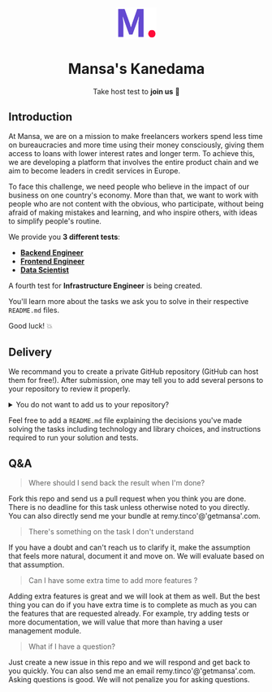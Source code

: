 <p align="center"><a href="https://github.com/MansaGroup/kanedama" target="blank"><img src="./.github/assets/logo.png" width="80" alt="Mansa's Logo" /></a></p>
<h1 align="center">Mansa's Kanedama</h1>
<p align="center">Take host test to <b>join us</b> 💜</p>

## Introduction

At Mansa, we are on a mission to make freelancers workers spend less time
on bureaucracies and more time using their money consciously, giving them
access to loans with lower interest rates and longer term. To achieve this,
we are developing a platform that involves the entire product chain and we
aim to become leaders in credit services in Europe.

To face this challenge, we need people who believe in the impact of our
business on one country's economy. More than that, we want to work with
people who are not content with the obvious, who participate, without being
afraid of making mistakes and learning, and who inspire others, with ideas
to simplify people's routine.

We provide you **3 different tests**:

- **[Backend Engineer](backend)**
- **[Frontend Engineer](frontend)**
- **[Data Scientist](datascience)**

A fourth test for **Infrastructure Engineer** is being created.

You'll learn more about the tasks we ask you to solve in their respective
`README.md` files.

Good luck! 💥

## Delivery

We recommand you to create a private GitHub repository (GitHub can host
them for free!). After submission, one may tell you to add several persons
to your repository to review it properly.

<details>
<summary>You do not want to add us to your repository?</summary>

Git can create a standalone bundle of your repository containing all the
commit history:

```bash
git bundle create <yourname>.bundle --all
```

</details>

Feel free to add a `README.md` file explaining the decisions you've made
solving the tasks including technology and library choices, and instructions
required to run your solution and tests.

## Q&A

> Where should I send back the result when I'm done?

Fork this repo and send us a pull request when you think you are done. There
is no deadline for this task unless otherwise noted to you directly. You can
also directly send me your bundle at remy.tinco'@'getmansa'.com.

> There's something on the task I don't understand

If you have a doubt and can't reach us to clarify it, make the assumption that
feels more natural, document it and move on. We will evaluate based on that
assumption.

> Can I have some extra time to add more features ?

Adding extra features is great and we will look at them as well. But the
best thing you can do if you have extra time is to complete as much as you
can the features that are requested already. For example, try adding tests
or more documentation, we will value that more than having a user management
module.

> What if I have a question?

Just create a new issue in this repo and we will respond and get back to you
quickly. You can also send me an email remy.tinco'@'getmansa'.com. Asking
questions is good. We will not penalize you for asking questions.
